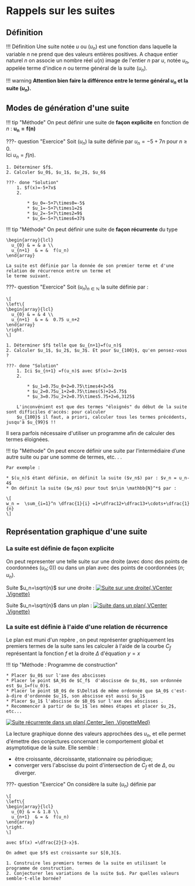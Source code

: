 # Rappels sur les suites

## Définition

!!! Définition
	Une suite notée $u$ ou ($u_n$) est une fonction  dans laquelle  la variable $n$ ne prend que des valeurs entières positives.
	A chaque entier naturel $n$ on associe un nombre réel $u(n)$ image de l'entier $n$ par $u$, notée $u_n$, appelée terme d'indice $n$ ou  terme général de la suite $(u_n)$.

!!! warning
	**Attention bien faire la différence entre le terme général $u_n$ et la suite ($u_n$).**

## Modes de génération d'une suite 

!!! tip "Méthode"
	On peut définir une suite de **façon explicite**  en fonction de $n$ : $\mathbf{u_n=f(n)}$

???- question "Exercice"
	Soit $(u_n)$ la suite définie par $u_n=-5+7n$ pour $n \geqslant0$.</br>
	Ici $u_n=f(n)$.
	
	1. Déterminer $f$.
	2. Calculer $u_0$, $u_1$, $u_2$, $u_6$

	???- done "Solution"
		1. $f(x)=-5+7x$ 
		2. 
		
			* $u_0=-5+7\times0=-5$		
			* $u_1=-5+7\times1=2$
			* $u_2=-5+7\times2=9$
			* $u_6=-5+7\times6=37$
		   
<div class="SautDePage"></div>
	   
!!! tip "Méthode"
	On peut définir une suite de **façon récurrente**  du type

	\begin{array}{lcl}
	  u_{0} & = & a \\
	  u_{n+1}  & = &  f(u_n)
	\end{array}

	La suite est définie par la donnée de son premier terme et d'une relation de récurrence entre un terme et 
	le terme suivant.

???- question "Exercice"
	Soit $(u_n)_{n \in \mathbb{N}}$ la suite définie par :

	\[
	\left\{
	\begin{array}{lcl}
	  u_{0} & = & 4 \\
	  u_{n+1}  & = &  0.75 u_n+2
	\end{array}
	\right.
	\]
	
	1. Déterminer $f$ telle que $u_{n+1}=f(u_n)$
	2. Calculer $u_1$, $u_2$, $u_3$. Et pour $u_{100}$, qu'en pensez-vous ?

	???- done "Solution"
		1. Ici $u_{n+1} =f(u_n)$ avec $f(x)=-2x+1$
		2. 
		
			* $u_1=0.75u_0+2=0.75\times4+2=5$
			* $u_2=0.75u_1+2=0.75\times(5)+2=5.75$
			* $u_3=0.75u_2+2=0.75\times5.75+2=6,3125$

		L'inconvénient est que des termes "éloignés" du début de la suite sont difficiles d'accès: pour calculer
		$u_{100}$ il faut, a priori, calculer tous les termes précédents, jusqu'à $u_{99}$ !!
	
Il sera parfois nécessaire d'utiliser un programme afin de calculer des termes éloignées.
		   
<div class="SautDePage"></div>

!!! tip "Méthode"
	On peut encore définir une suite par l’intermédiaire d’une autre suite ou par une somme de termes, etc. . .
	
	Par exemple :
	
	* $(u_n)$ étant définie, on définit la suite ($v_n$) par : $v_n = u_n- 4$
	* On définit la suite ($w_n$) pour tout $n\in \mathbb{N}^*$ par : 
	
	\[
	w_n =  \sum_{i=1}^n \dfrac{1}{i} =1+\dfrac12+\dfrac13+\cdots+\dfrac{1}{n}
	\]

## Représentation graphique d'une suite

### La suite est définie de façon explicite

On peut representer une telle suite sur une droite (avec donc des points de coordonnées $(u_n;0)$) ou dans 
un plan avec des points de coordonnées $(n;u_n)$.

 
Suite $u_n=\sqrt{n}$ sur une droite : [![Suite sur une droite](../Image/Cours_001.png){.VCenter .Vignette}](../Image/Cours_001.png)

Suite $u_n=\sqrt{n}$ dans un plan : [![Suite dans un plan](../Image/Cours_002.png){.VCenter .Vignette}](../Image/Cours_002.png)

### La suite est définie à l'aide d'une relation de récurrence

Le plan est muni d'un repère , on peut représenter graphiquement les premiers termes de la suite sans 
les calculer à l'aide de la courbe $C_f$ représentant la fonction $f$ et la droite $\Delta$ d'équation $y=x$

!!! tip "Méthode : Programme de construction"

	* Placer $u_0$ sur l'axe des abscisses 
	* Placer le point $A_0$ de $C_f$  d'abscisse de $u_0$, son ordonnée est $u_1=f(u_0)$.
	* Placer le point $B_0$ de $\Delta$ de même ordonnée que $A_0$ c'est-à-dire d'ordonnée $u_1$, son abscisse est aussi $u_1$ 
	* Placer $u_1$ l'abscisse de $B_0$ sur l'axe des abscisses .
	* Recommencer à partir de $u_1$ les mêmes étapes et placer $u_2$, etc...

[![Suite récurrente dans un plan](../Image/Cours_003.gif){.Center_lien .VignetteMed}](../Image/Cours_003.gif)

La lecture graphique donne des valeurs approchées des $u_n$, 
et elle permet d'émettre des conjectures concernant le comportement global et asymptotique de la suite. Elle semble :

* être croissante, décroissante, stationnaire ou périodique;
* converger vers l'abscisse du point d'intersection de $C_f$ et de $\Delta$, ou diverger.

???- question "Exercice"
	On considère la suite $(u_n)$ définie par 
	
	\[
	\left\{
	\begin{array}{lcl}
	  u_{0} & = & 1.8 \\
	  u_{n+1}  & = &  f(u_n)
	\end{array}
	\right.
	\]
	
	avec $f(x) =\dfrac{2}{3-x}$.
	
	On admet que $f$ est croissante sur $[0,3[$.
	
	1. Construire les premiers termes de la suite en utilisant le programme de construction. 
	2. Conjecturer les variations de la suite $u$. Par quelles valeurs semble-t-elle bornée?








